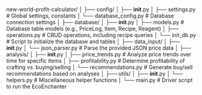 new-world-profit-calculator/
│
├── config/
│   ├── __init__.py
│   ├── settings.py           # Global settings, constants
│   └── database_config.py    # Database connection settings
│
├── database/
│   ├── __init__.py
│   ├── models.py             # Database table models (e.g., PriceLog, Item, Recipe, Reagent)
│   ├── operations.py         # CRUD operations, including recipe queries
│   └── init_db.py            # Script to initialize the database and tables
│
├── data_input/
│   ├── __init__.py
│   └── json_parser.py        # Parse the provided JSON price data
│
├── analysis/
│   ├── __init__.py
│   ├── price_trends.py       # Analyze price trends over time for specific items
│   ├── profitability.py      # Determine profitability of crafting vs. buying/selling
│   └── recommendations.py    # Generate buy/sell recommendations based on analyses
│
├── utils/
│   ├── __init__.py
│   └── helpers.py            # Miscellaneous helper functions
│
└── main.py                   # Driver script to run the EcoEnchanter




